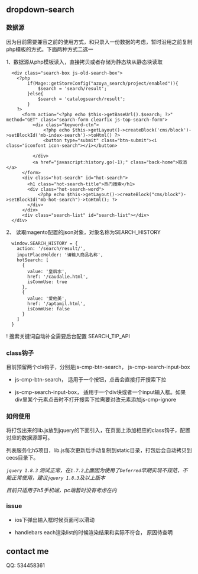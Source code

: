## dropdown-search

### 数据源

因为目前需要兼容之前的使用方式，和只录入一份数据的考虑，暂时沿用之前复制php模板的方式。下面两种方式二选一

1、数据源从php模板读入，直接拷贝或者存储为静态块从静态块读取

```
  <div class="search-box js-old-search-box">
  	<?php
  	    if(Mage::getStoreConfig("azoya_search/project/enabled")){
  	        $search = 'search/result';
  	    }else{
  	        $search = 'catalogsearch/result';
  	    }
  	?>
      <form action="<?php echo $this->getBaseUrl().$search; ?>" method="GET" class="search-form clearfix js-top-search-form">
          <div class="keyword-ctn">
              <?php echo $this->getLayout()->createBlock('cms/block')->setBlockId('mb-index-search')->toHtml() ?>
              <button type="submit" class="btn-submit"><i class="iconfont icon-search"></i></button>

          </div>
          <a href="javascript:history.go(-1);" class="back-home">取消</a>
      </form>
      <div class="hot-search" id="hot-search">
      	<h1 class="hot-search-title">热门搜索</h1>
      	<div class="hot-search-word">
      		<?php echo $this->getLayout()->createBlock("cms/block")->setBlockId("mb-hot-search")->toHtml(); ?>
      	</div>
      </div>
      <div class="search-list" id="search-list"></div>
  </div>

```

2、 读取magento配置的json对象，对象名称为SEARCH_HISTORY

```
  window.SEARCH_HISTORY = {
    action: '/search/result/',
    inputPlaceHolder: '请输入商品名称',
    hotSearch: [
      {
        value: '皇后水',
        href: '/caudalie.html',
        isCommUse: true
      },
      {
        value: '爱他美',
        href: '/aptamil.html',
        isCommUse: false
      }
    ]
  }
```

! 搜索关键词自动补全需要后台配置 SEARCH_TIP_API

### class钩子

目前预留两个cls钩子，分别是js-cmp-btn-search， js-cmp-search-input-box

- js-cmp-btn-search， 适用于一个按钮，点击会直接打开搜索下拉

- js-cmp-search-input-box， 适用于一个div块或者一个input输入框。如果div里某个元素点击时不打开搜索下拉需要对改元素添加js-cmp-ignore

### 如何使用

将打包出来的lib.js放到jquery的下面引入，在页面上添加相应的class钩子，配置对应的数据源即可。

列表服务化h5项目，lib.js每次更新后手动复制到static目录，打包后会自动拷贝到cecs目录下。

*`jquery 1.8.3` 测试正常，在`1.7.2`上面因为使用了`Deferred`早期实现不规范，不能正常使用，建议`jquery 1.8.3`及以上版本*

*目前只适用于h5手机端，pc端暂时没有考虑在内*

### issue

* ios下弹出输入框时候页面可以滑动

* handlebars each渲染list的时候渲染结果和实际不符合， 原因待查明

## contact me

QQ: 534458361
